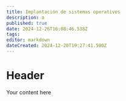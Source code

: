 ```yaml
---
title: Implantación de sistemas operativos
description: a
published: true
date: 2024-12-26T16:08:46.538Z
tags: 
editor: markdown
dateCreated: 2024-12-20T19:27:41.590Z
---
```


# Header
Your content here